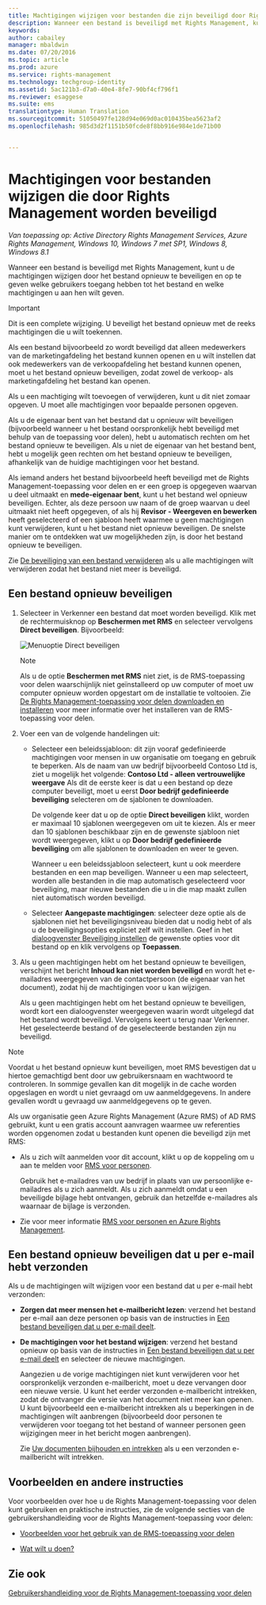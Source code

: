 ```yaml
---
title: Machtigingen wijzigen voor bestanden die zijn beveiligd door Rights Management | Azure RMS
description: Wanneer een bestand is beveiligd met Rights Management, kunt u de machtigingen wijzigen door het bestand opnieuw te beveiligen en op te geven welke gebruikers toegang hebben tot het bestand en welke machtigingen u aan hen wilt geven.
keywords: 
author: cabailey
manager: mbaldwin
ms.date: 07/20/2016
ms.topic: article
ms.prod: azure
ms.service: rights-management
ms.technology: techgroup-identity
ms.assetid: 5ac121b3-d7a0-40e4-8fe7-90bf4cf796f1
ms.reviewer: esaggese
ms.suite: ems
translationtype: Human Translation
ms.sourcegitcommit: 51050497fe128d94e069d0ac010435bea5623af2
ms.openlocfilehash: 985d3d2f1151b50fcde8f8bb916e984e1de71b00


---
```


# Machtigingen voor bestanden wijzigen die door Rights Management worden beveiligd

*Van toepassing op: Active Directory Rights Management Services, Azure Rights Management, Windows 10, Windows 7 met SP1, Windows 8, Windows 8.1*

Wanneer een bestand is beveiligd met Rights Management, kunt u de machtigingen wijzigen door het bestand opnieuw te beveiligen en op te geven welke gebruikers toegang hebben tot het bestand en welke machtigingen u aan hen wilt geven.

> [!IMPORTANT]
> Dit is een complete wijziging. U beveiligt het bestand opnieuw met de reeks machtigingen die u wilt toekennen.
> 
>  Als een bestand bijvoorbeeld zo wordt beveiligd dat alleen medewerkers van de marketingafdeling het bestand kunnen openen en u wilt instellen dat ook medewerkers van de verkoopafdeling het bestand kunnen openen, moet u het bestand opnieuw beveiligen, zodat zowel de verkoop- als marketingafdeling het bestand kan openen.
>
> Als u een machtiging wilt toevoegen of verwijderen, kunt u dit niet zomaar opgeven. U moet alle machtigingen voor bepaalde personen opgeven.

Als u de eigenaar bent van het bestand dat u opnieuw wilt beveiligen (bijvoorbeeld wanneer u het bestand oorspronkelijk hebt beveiligd met behulp van de toepassing voor delen), hebt u automatisch rechten om het bestand opnieuw te beveiligen. Als u niet de eigenaar van het bestand bent, hebt u mogelijk geen rechten om het bestand opnieuw te beveiligen, afhankelijk van de huidige machtigingen voor het bestand. 

Als iemand anders het bestand bijvoorbeeld heeft beveiligd met de Rights Management-toepassing voor delen en er een groep is opgegeven waarvan u deel uitmaakt en **mede-eigenaar bent**, kunt u het bestand wel opnieuw beveiligen. Echter, als deze persoon uw naam of de groep waarvan u deel uitmaakt niet heeft opgegeven, of als hij **Revisor - Weergeven en bewerken** heeft geselecteerd of een sjabloon heeft waarmee u geen machtigingen kunt verwijderen, kunt u het bestand niet opnieuw beveiligen. De snelste manier om te ontdekken wat uw mogelijkheden zijn, is door het bestand opnieuw te beveiligen.

Zie [De beveiliging van een bestand verwijderen](sharing-app-remove-protection.md) als u alle machtigingen wilt verwijderen zodat het bestand niet meer is beveiligd.

## Een bestand opnieuw beveiligen

1.  Selecteer in Verkenner een bestand dat moet worden beveiligd. Klik met de rechtermuisknop op **Beschermen met RMS** en selecteer vervolgens **Direct beveiligen**. Bijvoorbeeld:

    ![Menuoptie Direct beveiligen](../media/ADRMS_MSRMSApp_SP_CompanyDefined.png)

    > [!NOTE]
    > Als u de optie **Beschermen met RMS** niet ziet, is de RMS-toepassing voor delen waarschijnlijk niet geïnstalleerd op uw computer of moet uw computer opnieuw worden opgestart om de installatie te voltooien. Zie [De Rights Management-toepassing voor delen downloaden en installeren](install-sharing-app.md) voor meer informatie over het installeren van de RMS-toepassing voor delen.

2.  Voer een van de volgende handelingen uit:

    -   Selecteer een beleidssjabloon: dit zijn vooraf gedefinieerde machtigingen voor mensen in uw organisatie om toegang en gebruik te beperken. Als de naam van uw bedrijf bijvoorbeeld Contoso Ltd is, ziet u mogelijk het volgende: **Contoso Ltd - alleen vertrouwelijke weergave** Als dit de eerste keer is dat u een bestand op deze computer beveiligt, moet u eerst **Door bedrijf gedefinieerde beveiliging** selecteren om de sjablonen te downloaden.

        De volgende keer dat u op de optie **Direct beveiligen** klikt, worden er maximaal 10 sjablonen weergegeven om uit te kiezen. Als er meer dan 10 sjablonen beschikbaar zijn en de gewenste sjabloon niet wordt weergegeven, klikt u op **Door bedrijf gedefinieerde beveiliging** om alle sjablonen te downloaden en weer te geven.

        Wanneer u een beleidssjabloon selecteert, kunt u ook meerdere bestanden en een map beveiligen. Wanneer u een map selecteert, worden alle bestanden in die map automatisch geselecteerd voor beveiliging, maar nieuwe bestanden die u in die map maakt zullen niet automatisch worden beveiligd.

    -   Selecteer **Aangepaste machtigingen**: selecteer deze optie als de sjablonen niet het beveiligingsniveau bieden dat u nodig hebt of als u de beveiligingsopties expliciet zelf wilt instellen. Geef in het [dialoogvenster Beveiliging instellen](sharing-app-dialog-box.md) de gewenste opties voor dit bestand op en klik vervolgens op **Toepassen**.

3. Als u geen machtigingen hebt om het bestand opnieuw te beveiligen, verschijnt het bericht **Inhoud kan niet worden beveiligd** en wordt het e-mailadres weergegeven van de contactpersoon (de eigenaar van het document), zodat hij de machtigingen voor u kan wijzigen.

    Als u geen machtigingen hebt om het bestand opnieuw te beveiligen, wordt kort een dialoogvenster weergegeven waarin wordt uitgelegd dat het bestand wordt beveiligd. Vervolgens keert u terug naar Verkenner. Het geselecteerde bestand of de geselecteerde bestanden zijn nu beveiligd. 

> [!NOTE]
> Voordat u het bestand opnieuw kunt beveiligen, moet RMS bevestigen dat u hiertoe gemachtigd bent door uw gebruikersnaam en wachtwoord te controleren. In sommige gevallen kan dit mogelijk in de cache worden opgeslagen en wordt u niet gevraagd om uw aanmeldgegevens. In andere gevallen wordt u gevraagd uw aanmeldgegevens op te geven.
>
> Als uw organisatie geen Azure Rights Management (Azure RMS) of AD RMS gebruikt, kunt u een gratis account aanvragen waarmee uw referenties worden opgenomen zodat u bestanden kunt openen die beveiligd zijn met RMS:
>
> -   Als u zich wilt aanmelden voor dit account, klikt u op de koppeling om u aan te melden voor [RMS voor personen](http://go.microsoft.com/fwlink/?LinkId=309469).
>
>     Gebruik het e-mailadres van uw bedrijf in plaats van uw persoonlijke e-mailadres als u zich aanmeldt. Als u zich aanmeldt omdat u een beveiligde bijlage hebt ontvangen, gebruik dan hetzelfde e-mailadres als waarnaar de bijlage is verzonden.
> -   Zie voor meer informatie [RMS voor personen en Azure Rights Management](../understand-explore/rms-for-individuals.md).

## Een bestand opnieuw beveiligen dat u per e-mail hebt verzonden

Als u de machtigingen wilt wijzigen voor een bestand dat u per e-mail hebt verzonden:

- **Zorgen dat meer mensen het e-mailbericht lezen**: verzend het bestand per e-mail aan deze personen op basis van de instructies in [Een bestand beveiligen dat u per e-mail deelt](sharing-app-protect-by-email.md).

- **De machtigingen voor het bestand wijzigen**: verzend het bestand opnieuw op basis van de instructies in [Een bestand beveiligen dat u per e-mail deelt](sharing-app-protect-by-email.md) en selecteer de nieuwe machtigingen. 

    Aangezien u de vorige machtigingen niet kunt verwijderen voor het oorspronkelijk verzonden e-mailbericht, moet u deze vervangen door een nieuwe versie. U kunt het eerder verzonden e-mailbericht intrekken, zodat de ontvanger die versie van het document niet meer kan openen. U kunt bijvoorbeeld een e-mailbericht intrekken als u beperkingen in de machtigingen wilt aanbrengen (bijvoorbeeld door personen te verwijderen voor toegang tot het bestand of wanneer personen geen wijzigingen meer in het bericht mogen aanbrengen).

    Zie [Uw documenten bijhouden en intrekken](sharing-app-track-revoke.md) als u een verzonden e-mailbericht wilt intrekken.


## Voorbeelden en andere instructies
Voor voorbeelden over hoe u de Rights Management-toepassing voor delen kunt gebruiken en praktische instructies, zie de volgende secties van de gebruikershandleiding voor de Rights Management-toepassing voor delen:

-   [Voorbeelden voor het gebruik van de RMS-toepassing voor delen](sharing-app-user-guide.md#examples-for-using-the-rms-sharing-application)

-   [Wat wilt u doen?](sharing-app-user-guide.md#what-do-you-want-to-do)

## Zie ook
[Gebruikershandleiding voor de Rights Management-toepassing voor delen](sharing-app-user-guide.md)



<!--HONumber=Jul16_HO3-->



